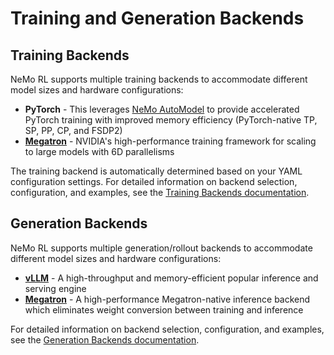 # Training and Generation Backends

## Training Backends

NeMo RL supports multiple training backends to accommodate different model sizes and hardware configurations:

- **PyTorch** - This leverages [NeMo AutoModel](https://github.com/NVIDIA-NeMo/Automodel) to provide accelerated PyTorch training with improved memory efficiency (PyTorch-native TP, SP, PP, CP, and FSDP2)
- [**Megatron**](https://github.com/NVIDIA-NeMo/Megatron-Bridge) - NVIDIA's high-performance training framework for scaling to large models with 6D parallelisms

The training backend is automatically determined based on your YAML configuration settings. For detailed information on backend selection, configuration, and examples, see the [Training Backends documentation](../design-docs/training-backends.md).

## Generation Backends

NeMo RL supports multiple generation/rollout backends to accommodate different model sizes and hardware configurations:

- [**vLLM**](https://github.com/vllm-project/vllm) - A high-throughput and memory-efficient popular inference and serving engine
- [**Megatron**](https://github.com/NVIDIA/Megatron-LM/tree/main/megatron/core/inference) - A high-performance Megatron-native inference backend which eliminates weight conversion between training and inference

For detailed information on backend selection, configuration, and examples, see the [Generation Backends documentation](../design-docs/generation.md).

